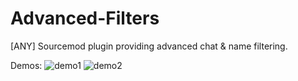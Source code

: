 # Advanced-Filters
[ANY] Sourcemod plugin providing advanced chat &amp; name filtering.

Demos:
![demo1](https://user-images.githubusercontent.com/60251887/129568045-c17d9722-04b8-456b-b0b2-be3f551e8321.png)
![demo2](https://user-images.githubusercontent.com/60251887/129568056-24920fa8-727c-470c-9bbf-1292657ef27a.png)
